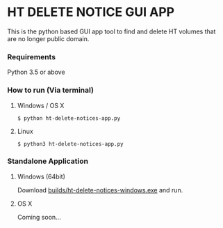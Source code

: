 # HT DELETE NOTICE GUI APP 

This is the python based GUI app tool to find and delete HT volumes that are no longer public domain. 

### Requirements

Python 3.5 or above

### How to run (Via terminal) 

1. Windows / OS X

    ``` $ python ht-delete-notices-app.py ```

2. Linux

    ``` $ python3 ht-delete-notices-app.py ```

### Standalone Application

1. Windows (64bit)

    Download [builds/ht-delete-notices-windows.exe](https://github.com/ashan8k/ht-delete-notices/raw/master/builds/ht-delete-notices-windows.exe) and run.

2. OS X

    Coming soon...


